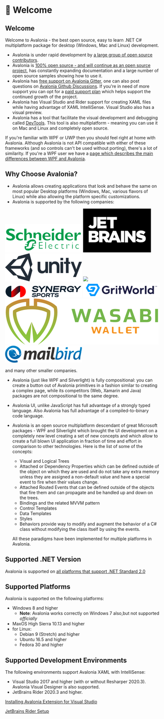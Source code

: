 # 👋 Welcome

## Welcome

Welcome to Avalonia - the best open source, easy to learn .NET C# multiplatform package for desktop (Windows, Mac and Linux) development.

* Avalonia is under rapid development by [a large group of open source contributors](https://github.com/AvaloniaUI/Avalonia/graphs/contributors).
* Avalonia is [100% open source - and will continue as an open source project](https://github.com/AvaloniaUI/Avalonia), has constantly expanding documentation and a large number of open source samples showing how to use it.
* Avalonia has [free support on Avalonia Gitter](https://gitter.im/AvaloniaUI/Avalonia), one can also post questions on [Avalonia Github Discussions](https://github.com/AvaloniaUI/Avalonia/discussions). If you're in need of more support you can opt for a [paid support plan](https://avaloniaui.net/support.html) which helps support the continued growth of the project.
* Avalonia has Visual Studio and Rider support for creating XAML files while having advantage of XAML IntelliSense. Visual Studio also has a visual preview.
* Avalonia has a tool that facilitate the visual development and debugging called [DevTools](docs/getting-started/developer-tools.md). This tool is also multiplatform - meaning you can use it on Mac and Linux and completely open source.

If you're familiar with WPF or UWP then you should feel right at home with Avalonia. Although Avalonia is not API compatible with either of these frameworks (and so controls can't be used without porting), there's a lot of similarity. If you're a WPF user we have a [page which describes the main differences between WPF and Avalonia](misc/wpf/).

## Why Choose Avalonia?

* Avalonia allows creating applications that look and behave the same on most popular Desktop platforms (Windows, Mac, various flavors of Linux) while also allowing the platform specific customizations.
* Avalonia is supported by the following companies:

[![](.gitbook/assets/se.png)](https://www.se.com/us/en/) [![](<.gitbook/assets/jblogo (2).png>)](https://www.jetbrains.com) [![](.gitbook/assets/unitylogo.png)](https://unity.com) [![](.gitbook/assets/logo\_thales\_500.png)](https://www.thalesgroup.com) [![](.gitbook/assets/synergy-logo.png)](https://synergysports.com) [![](.gitbook/assets/gritworld-logo.png)](https://en.gritworld.com) [![](.gitbook/assets/wasabi-wallet-logo.svg)](https://www.wasabiwallet.io) [![](.gitbook/assets/mailbird-logo.png)](https://www.getmailbird.com)

and many other smaller companies.

* Avalonia (just like WPF and Silverlight) is fully compositional: you can create a button out of Avalonia primitives in a fashion similar to creating a complex page, while its competitors (Web, Xamarin and Java) packages are not compositional to the same degree.
* Avalonia UI, unlike JavaScript has full advantage of a strongly typed language. Also Avalonia has full advantage of a compiled-to-binary code language.
*   Avalonia is an open source multiplatform descendant of great Microsoft packages - WPF and Silverlight which brought the UI development on a completely new level creating a set of new concepts and which allow to create a full blown UI application in fraction of time and effort in comparison to other technologies. Here is the list of some of the concepts:

    * Visual and Logical Trees
    * Attached or Dependency Properties which can be defined outside of the object on which they are used and do not take any extra memory unless they are assigned a non-default value and have a special event to fire when their values change.
    * Attached Routed Events that can be defined outside of the objects that fire them and can propagate and be handled up and down on the trees.
    * Bindings and the related MVVM pattern
    * Control Templates
    * Data Templates
    * Styles
    * Behaviors provide way to modify and augment the behavior of a C# class without modifying the class itself by using the events.

    All these paradigms have been implemented for multiple platforms in Avalonia.

## Supported .NET Version

Avalonia is supported on [all platforms that support .NET Standard 2.0](https://github.com/dotnet/standard/blob/master/docs/versions/netstandard2.0.md#platform-support)

## Supported Platforms

Avalonia is supported on the following platforms:

* Windows 8 and higher
  * **Note**: Avalonia works correctly on Windows 7 also,but not supported _officially_
* MaxOS High Sierra 10.13 and higher
* for Linux:
  * Debian 9 (Stretch) and higher
  * Ubuntu 16.5 and higher
  * Fedora 30 and higher

## Supported Development Environments

The following environments support Avalonia XAML with IntelliSense:

* Visual Studio 2017 and higher (with or without Resharper 2020.3). Avalonia Visual Designer is also supported.
* JetBrains Rider 2020.3 and higher.

[Installing Avalonia Extension for Visual Studio](docs/getting-started/ide-support/)

[JetBrains Rider Setup](docs/getting-started/ide-support/jetbrains-rider-setup.md)
